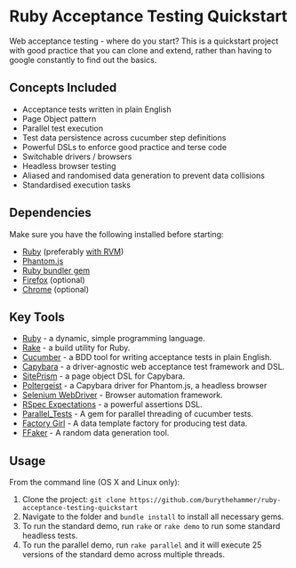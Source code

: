 Ruby Acceptance Testing Quickstart
==================================

Web acceptance testing - where do you start? This is a quickstart project with good practice that you can clone and extend, rather than having to google constantly to find out the basics.

Concepts Included
-----------------

- Acceptance tests written in plain English
- Page Object pattern
- Parallel test execution
- Test data persistence across cucumber step definitions
- Powerful DSLs to enforce good practice and terse code
- Switchable drivers / browsers
- Headless browser testing
- Aliased and randomised data generation to prevent data collisions
- Standardised execution tasks

Dependencies
------------

Make sure you have the following installed before starting:

- [Ruby](https://www.ruby-lang.org/en/documentation/installation/) (preferably [with RVM](https://rvm.io/))
- [Phantom.js](http://phantomjs.org/download.html)
- [Ruby bundler gem](http://bundler.io/)
- [Firefox](https://www.mozilla.org/en-US/firefox/new/) (optional)
- [Chrome](https://www.google.com/chrome/browser/desktop/) (optional)

Key Tools
---------

- [Ruby](https://www.ruby-lang.org/en/) - a dynamic, simple programming language.
- [Rake](http://rake.rubyforge.org/) - a build utility for Ruby.
- [Cucumber](https://cucumber.io/) - a BDD tool for writing acceptance tests in plain English.
- [Capybara](http://jnicklas.github.io/capybara/) - a driver-agnostic web acceptance test framework and DSL.
- [SitePrism](https://github.com/natritmeyer/site_prism) - a page object DSL for Capybara.
- [Poltergeist](https://github.com/teampoltergeist/poltergeist) - a Capybara driver for Phantom.js, a headless browser
- [Selenium WebDriver](http://docs.seleniumhq.org/) - Browser automation framework.
- [RSpec Expectations](https://relishapp.com/rspec/rspec-expectations/docs) - a powerful assertions DSL.
- [Parallel_Tests](https://github.com/grosser/parallel_tests) - A gem for parallel threading of cucumber tests.
- [Factory Girl](https://github.com/thoughtbot/factory_girl) - A data template factory for producing test data.
- [FFaker](https://github.com/ffaker/ffaker) - A random data generation tool.

Usage
---------

From the command line (OS X and Linux only):

1. Clone the project: `git clone https://github.com/burythehammer/ruby-acceptance-testing-quickstart`
2. Navigate to the folder and `bundle install` to install all necessary gems.
3. To run the standard demo, run `rake` or `rake demo` to run some standard headless tests.
4. To run the parallel demo, run `rake parallel` and it will execute 25 versions of the standard demo across multiple threads.
